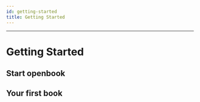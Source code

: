 ```yaml
---
id: getting-started
title: Getting Started
---
```


---

# Getting Started

## Start openbook

## Your first book

